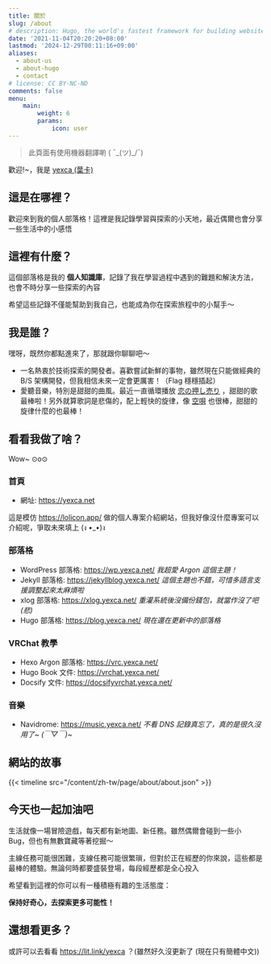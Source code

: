 ```yaml
---
title: 關於
slug: /about
# description: Hugo, the world's fastest framework for building websites
date: '2021-11-04T20:20:20+08:00'
lastmod: '2024-12-29T00:11:16+09:00'
aliases:
  - about-us
  - about-hugo
  - contact
# license: CC BY-NC-ND
comments: false
menu:
    main: 
        weight: 6
        params:
            icon: user
---
```


> 此頁面有使用機器翻譯喲 ( ¯\_(ツ)_/¯)

歡迎!~，我是 [yexca (葉卡)](https://lit.link/yexca)

## 這是在哪裡？

歡迎來到我的個人部落格！這裡是我記錄學習與探索的小天地，最近偶爾也會分享一些生活中的小感悟

## 這裡有什麼？

這個部落格是我的 **個人知識庫**，記錄了我在學習過程中遇到的難題和解決方法，也會不時分享一些探索的內容

希望這些記錄不僅能幫助到我自己，也能成為你在探索旅程中的小幫手～

## 我是誰？

嘿呀，既然你都點進來了，那就跟你聊聊吧～

* 一名熱衷於技術探索的開發者。喜歡嘗試新鮮的事物，雖然現在只能做經典的 B/S 架構開發，但我相信未來一定會更厲害！（Flag 穩穩插起）
* 愛聽音樂，特別是甜甜的曲風。最近一直循環播放 [恋の押し売り](https://music.youtube.com/watch?v=I_YfQj2IlmY&si=4KdzRSsvDGNpm7u-) ，甜甜的歌最棒啦！另外就算歌詞是悲傷的，配上輕快的旋律，像 [空唄](https://music.youtube.com/watch?v=BIL21F_HwgY&si=wjyZhahxAAabUwKD) 也很棒，甜甜的旋律什麼的也最棒！

## 看看我做了啥？

Wow~ ⊙o⊙

### 首頁

* 網址: <https://yexca.net>

這是模仿 <https://lolicon.app/> 做的個人專案介紹網站，但我好像沒什麼專案可以介紹呢，爭取未來填上 (ง •_•)ง

### 部落格

* WordPress 部落格: <https://wp.yexca.net/> *我超愛 Argon 這個主題！*
* Jekyll 部落格: <https://jekyllblog.yexca.net/> *這個主題也不錯，可惜多語言支援調整起來太麻煩啦*
* xlog 部落格: <https://xlog.yexca.net/> *重灌系統後沒備份錢包，就當作沒了吧 (悲)*
* Hugo 部落格: <https://blog.yexca.net/> *現在還在更新中的部落格*

### VRChat 教學

* Hexo Argon 部落格: <https://vrc.yexca.net/>
* Hugo Book 文件: <https://vrchat.yexca.net/>
* Docsify 文件: <https://docsifyvrchat.yexca.net/>  

### 音樂

* Navidrome: <https://music.yexca.net/> *不看 DNS 記錄真忘了，真的是很久沒用了~ (￣▽￣)~*

## 網站的故事  

{{< timeline src="/content/zh-tw/page/about/about.json" >}}

## 今天也一起加油吧

生活就像一場冒險遊戲，每天都有新地圖、新任務。雖然偶爾會碰到一些小 Bug，但也有無數寶藏等著挖掘～

主線任務可能很困難，支線任務可能很繁瑣，但對於正在經歷的你來說，這些都是最棒的體驗。無論何時都要盛裝登場，每段經歷都是全心投入

希望看到這裡的你可以有一種積極有趣的生活態度：

**保持好奇心，去探索更多可能性！**

## 還想看更多？

或許可以去看看 <https://lit.link/yexca> ？(雖然好久沒更新了 (現在只有簡體中文))
